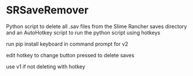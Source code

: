 # SRSaveRemover
Python script to delete all .sav files from the Slime Rancher saves directory and an AutoHotkey script to run the python script using hotkeys

run pip install keyboard in command prompt for v2

edit hotkey to change button pressed to delete saves

use v1 if not deleting with hotkey
